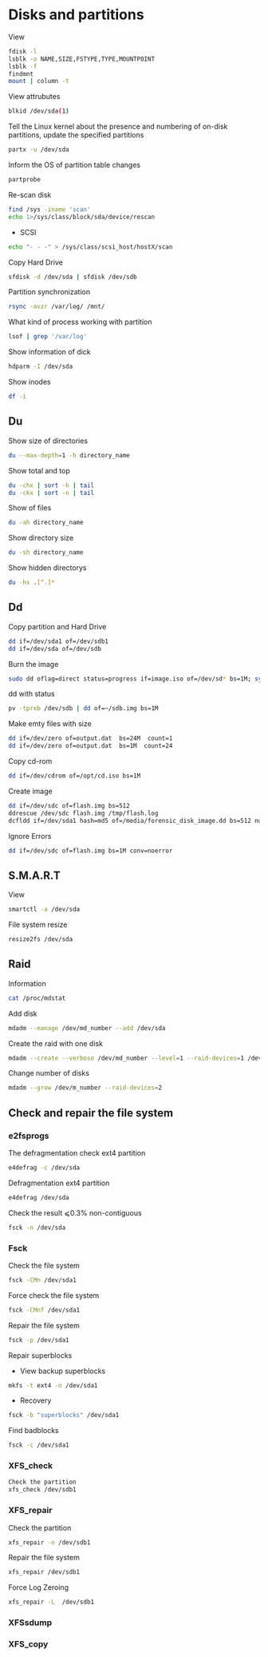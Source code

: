 # Disks and partitions

View

```bash
fdisk -l
lsblk -o NAME,SIZE,FSTYPE,TYPE,MOUNTPOINT
lsblk -f
findmnt
mount | column -t
```

View attrubutes

```bash
blkid /dev/sda(1)
```

Tell the Linux kernel about the presence and numbering of on-disk partitions, update the specified partitions

```bash
partx -u /dev/sda
```

Inform the OS of partition table changes

```bash
partprobe
```

Re-scan disk

```bash
find /sys -iname 'scan'
echo 1>/sys/class/block/sda/device/rescan
```

* SCSI

```bash
echo "- - -" > /sys/class/scsi_host/hostX/scan
```

Copy Hard Drive

```bash
sfdisk -d /dev/sda | sfdisk /dev/sdb
```

Partition synchronization

```bash
rsync -avzr /var/log/ /mnt/
```

What kind of process working with partition

```bash
lsof | grep '/var/log'
```

Show information of dick

```bash
hdparm -I /dev/sda
```

Show inodes

```bash
df -i
```

## Du

Show size of directories

```bash
du --max-depth=1 -h directory_name
```

Show total and top

```bash
du -chx | sort -h | tail
du -ckx | sort -n | tail
```

Show of files

```bash
du -ah directory_name
```

Show directory size

```bash
du -sh directory_name
```

Show hidden directorys

```bash
du -hs .[^.]*
```

## Dd

Copy partition and Hard Drive

```bash
dd if=/dev/sda1 of=/dev/sdb1
dd if=/dev/sda of=/dev/sdb
```

Burn the image

```bash
sudo dd oflag=direct status=progress if=image.iso of=/dev/sd* bs=1M; sync
```

dd with status

```bash
pv -tpreb /dev/sdb | dd of=~/sdb.img bs=1M
```

Make emty files with size

```bash
dd if=/dev/zero of=output.dat  bs=24M  count=1
dd if=/dev/zero of=output.dat  bs=1M  count=24
```

Copy cd-rom

```bash
dd if=/dev/cdrom of=/opt/cd.iso bs=1M
```

Create image

```bash
dd if=/dev/sdc of=flash.img bs=512
ddrescue /dev/sdc flash.img /tmp/flash.log
dcfldd if=/dev/sda1 hash=md5 of=/media/forensic_disk_image.dd bs=512 noerror
```

Ignore Errors

```bash
dd if=/dev/sdc of=flash.img bs=1M conv=noerror
```

## S.M.A.R.T

View

```bash
smartctl -a /dev/sda
```

File system resize

```bash
resize2fs /dev/sda
```

## Raid

Information

```bash
cat /proc/mdstat
```

Add disk

```bash
mdadm --manage /dev/md_number --add /dev/sda
```

Create the raid with one disk

```bash
mdadm --create --verbose /dev/md_number --level=1 --raid-devices=1 /dev/sda
```

Change number of disks

```bash
mdadm --grow /dev/m_number --raid-devices=2
```

## Check and repair the file system

### e2fsprogs

The defragmentation check ext4 partition

```bash
e4defrag -c /dev/sda
```

Defragmentation ext4 partition

```bash
e4defrag /dev/sda
```

Check the result ⩽0.3% non-contiguous

```bash
fsck -n /dev/sda
```

### Fsck

Check the file system

```bash
fsck -CMn /dev/sda1
```

Force check the file system

```bash
fsck -CMnf /dev/sda1
```

Repair the file system

```bash
fsck -p /dev/sda1
```

Repair superblocks

* View backup superblocks

```bash
mkfs -t ext4 -n /dev/sda1
```

* Recovery

```bash
fsck -b "superblocks" /dev/sda1
```

Find badblocks

```bash
fsck -c /dev/sda1
```

### XFS_check

```bash
Check the partition
xfs_check /dev/sdb1
```

### XFS_repair

Check the partition

```bash
xfs_repair -n /dev/sdb1
```

Repair the file system

```bash
xfs_repair /dev/sdb1
```

Force Log Zeroing

```bash
xfs_repair -L  /dev/sdb1
```

### XFSsdump

### XFS_copy
